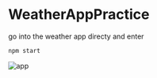 # WeatherAppPractice
go into the weather app directy and enter
  ```sh
  npm start
  ```

![app](https://github.com/shmg1679/WeatherAppPractice/assets/91004979/211653b2-222e-4522-945e-a81771b75fc5)
